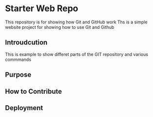 # Starter Web Repo

This repository is for showing how Git and GitHub work
Ths is a simple website project for showing how to use Git and Github

## Introudcution
This is example to show differet parts of the GIT repository and various commmands 
## Purpose

## How to Contribute

## Deployment